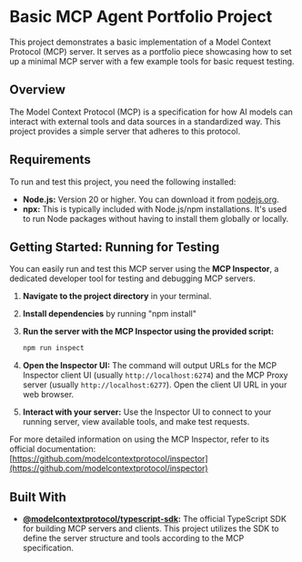 # Basic MCP Agent Portfolio Project

This project demonstrates a basic implementation of a Model Context Protocol (MCP) server. It serves as a portfolio piece showcasing how to set up a minimal MCP server with a few example tools for basic request testing.

## Overview

The Model Context Protocol (MCP) is a specification for how AI models can interact with external tools and data sources in a standardized way. This project provides a simple server that adheres to this protocol.

## Requirements

To run and test this project, you need the following installed:

*   **Node.js:** Version 20 or higher. You can download it from [nodejs.org](https://nodejs.org/).
*   **npx:** This is typically included with Node.js/npm installations. It's used to run Node packages without having to install them globally or locally.

## Getting Started: Running for Testing

You can easily run and test this MCP server using the **MCP Inspector**, a dedicated developer tool for testing and debugging MCP servers.

1.  **Navigate to the project directory** in your terminal.
2.  **Install dependencies** by running "npm install"
3.  **Run the server with the MCP Inspector using the provided script:**

    ```bash
    npm run inspect
    ```

4.  **Open the Inspector UI:** The command will output URLs for the MCP Inspector client UI (usually `http://localhost:6274`) and the MCP Proxy server (usually `http://localhost:6277`). Open the client UI URL in your web browser.

5.  **Interact with your server:** Use the Inspector UI to connect to your running server, view available tools, and make test requests.

For more detailed information on using the MCP Inspector, refer to its official documentation:
[https://github.com/modelcontextprotocol/inspector](https://github.com/modelcontextprotocol/inspector)

## Built With

*   **[@modelcontextprotocol/typescript-sdk](https://github.com/modelcontextprotocol/typescript-sdk):** The official TypeScript SDK for building MCP servers and clients. This project utilizes the SDK to define the server structure and tools according to the MCP specification.
